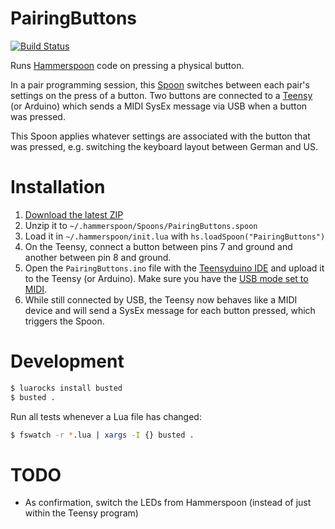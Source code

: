 # PairingButtons

[![Build Status](https://travis-ci.org/suhlig/PairingButtons.spoon.svg?branch=master)](https://travis-ci.org/suhlig/PairingButtons.spoon)

Runs [Hammerspoon](http://www.hammerspoon.org/) code on pressing a physical button.

In a pair programming session, this [Spoon](http://www.hammerspoon.org/Spoons) switches between each pair's settings on the press of a button. Two buttons are connected to a [Teensy](https://www.pjrc.com/teensy) (or Arduino) which sends a MIDI SysEx message via USB when a button was pressed.

This Spoon applies whatever settings are associated with the button that was pressed, e.g. switching the keyboard layout between German and US.

# Installation

1. [Download the latest ZIP](https://github.com/suhlig/PairingButtons.spoon/archive/master.zip)
2. Unzip it to `~/.hammerspoon/Spoons/PairingButtons.spoon`
3. Load it in `~/.hammerspoon/init.lua` with `hs.loadSpoon("PairingButtons")`
4. On the Teensy, connect a button between pins 7 and ground and another between pin 8 and ground.
5. Open the `PairingButtons.ino` file with the [Teensyduino IDE](https://www.pjrc.com/teensy/teensyduino.html) and upload it to the Teensy (or Arduino). Make sure you have the [USB mode set to MIDI](https://www.pjrc.com/teensy/td_midi.html).
6. While still connected by USB, the Teensy now behaves like a MIDI device and will send a SysEx message for each button pressed, which triggers the Spoon.

# Development

```sh
$ luarocks install busted
$ busted .
```

Run all tests whenever a Lua file has changed:

```sh
$ fswatch -r *.lua | xargs -I {} busted .
```

# TODO

* As confirmation, switch the LEDs from Hammerspoon (instead of just within the Teensy program)
